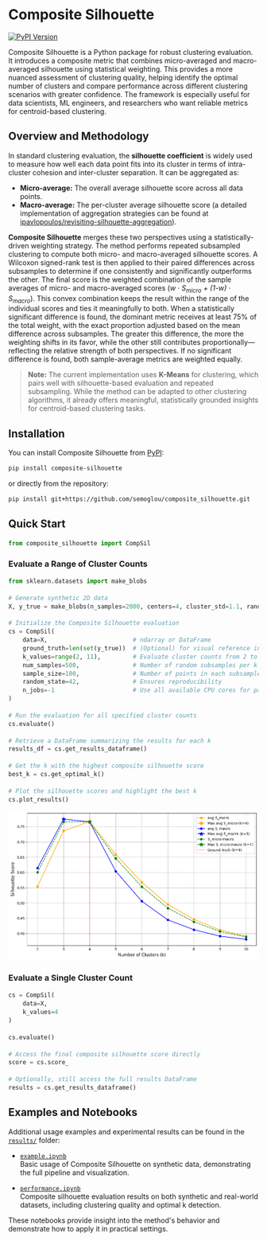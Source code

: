 # Composite Silhouette 

[![PyPI Version](https://img.shields.io/pypi/v/composite-silhouette?logo=pypi)](https://pypi.org/project/composite-silhouette/)

Composite Silhouette is a Python package for robust clustering evaluation.
It introduces a composite metric that combines micro-averaged and macro-averaged silhouette using statistical weighting.
This provides a more nuanced assessment of clustering quality, helping identify the optimal number of clusters and compare performance across different clustering scenarios with greater confidence.
The framework is especially useful for data scientists, ML engineers, and researchers who want reliable metrics for centroid-based clustering.

## Overview and Methodology 
In standard clustering evaluation, the **silhouette coefficient** is widely used to measure how well each data point fits into its cluster in terms of intra-cluster cohesion and inter-cluster separation.
It can be aggregated as:
- **Micro-average:** The overall average silhouette score across all data points.
- **Macro-average:** The per-cluster average silhouette score (a detailed implementation of aggregation strategies can be found at [ipavlopoulos/revisiting-silhouette-aggregation](https://github.com/ipavlopoulos/revisiting-silhouette-aggregation)).

**Composite Silhouette** merges these two perspectives using a statistically-driven weighting strategy.
The method performs repeated subsampled clustering to compute both micro- and macro-averaged silhouette scores.
A Wilcoxon signed-rank test is then applied to their paired differences across subsamples to determine if one consistently and significantly outperforms the other.
The final score is the weighted combination of the sample averages of micro- and macro-averaged scores (*w</sub> · S<sub>micro</sub> + (1-w)</sub> · S<sub>macro</sub>*).
This convex combination keeps the result within the range of the individual scores and ties it meaningfully to both.
When a statistically significant difference is found, the dominant metric receives at least 75% of the total weight, with the exact proportion adjusted based on the mean difference across subsamples. The greater this difference, the more the weighting shifts in its favor, while the other still contributes proportionally—reflecting the relative strength of both perspectives. If no significant difference is found, both sample-average metrics are weighted equally.

> **Note:** The current implementation uses **K-Means** for clustering, which pairs well with silhouette-based evaluation and repeated subsampling. While the method can be adapted to other clustering algorithms, it already offers meaningful, statistically grounded insights for centroid-based clustering tasks.

## Installation 
You can install Composite Silhouette from [PyPI](https://pypi.org/project/composite-silhouette/): 

```bash
pip install composite-silhouette
```

or directly from the repository: 

```bash
pip install git+https://github.com/semoglou/composite_silhouette.git
```

## Quick Start

```python
from composite_silhouette import CompSil
```

### Evaluate a Range of Cluster Counts
```python
from sklearn.datasets import make_blobs

# Generate synthetic 2D data
X, y_true = make_blobs(n_samples=2000, centers=4, cluster_std=1.1, random_state=42)

# Initialize the Composite Silhouette evaluation
cs = CompSil(
    data=X,                        # ndarray or DataFrame
    ground_truth=len(set(y_true))  # (Optional) for visual reference in plots
    k_values=range(2, 11),         # Evaluate cluster counts from 2 to 10
    num_samples=500,               # Number of random subsamples per k
    sample_size=100,               # Number of points in each subsample
    random_state=42,               # Ensures reproducibility
    n_jobs=-1                      # Use all available CPU cores for parallel computation
)

# Run the evaluation for all specified cluster counts
cs.evaluate()

# Retrieve a DataFrame summarizing the results for each k
results_df = cs.get_results_dataframe()

# Get the k with the highest composite silhouette score
best_k = cs.get_optimal_k()

# Plot the silhouette scores and highlight the best k
cs.plot_results()
```

<p align="center">
  <img src="results/plot_example.png" alt="Composite Silhouette Plot" width="600"/>
</p>

### Evaluate a Single Cluster Count

```python
cs = CompSil(
    data=X,
    k_values=4
)

cs.evaluate()

# Access the final composite silhouette score directly
score = cs.score_

# Optionally, still access the full results DataFrame
results = cs.get_results_dataframe()
```

## Examples and Notebooks

Additional usage examples and experimental results can be found in the [`results/`](results/) folder:

- [`example.ipynb`](results/example.ipynb)  
  Basic usage of Composite Silhouette on synthetic data, demonstrating the full pipeline and visualization.

- [`performance.ipynb`](results/performance.ipynb)  
  Composite silhouette evaluation results on both synthetic and real-world datasets, including clustering quality and optimal k detection.

These notebooks provide insight into the method's behavior and demonstrate how to apply it in practical settings.

